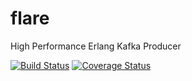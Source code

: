 # flare

High Performance Erlang Kafka Producer

[![Build Status](https://travis-ci.org/lpgauth/flare.svg?branch=dev)](https://travis-ci.org/lpgauth/flare)
[![Coverage Status](https://coveralls.io/repos/github/lpgauth/flare/badge.svg?branch=dev)](https://coveralls.io/github/lpgauth/flare?branch=dev)
